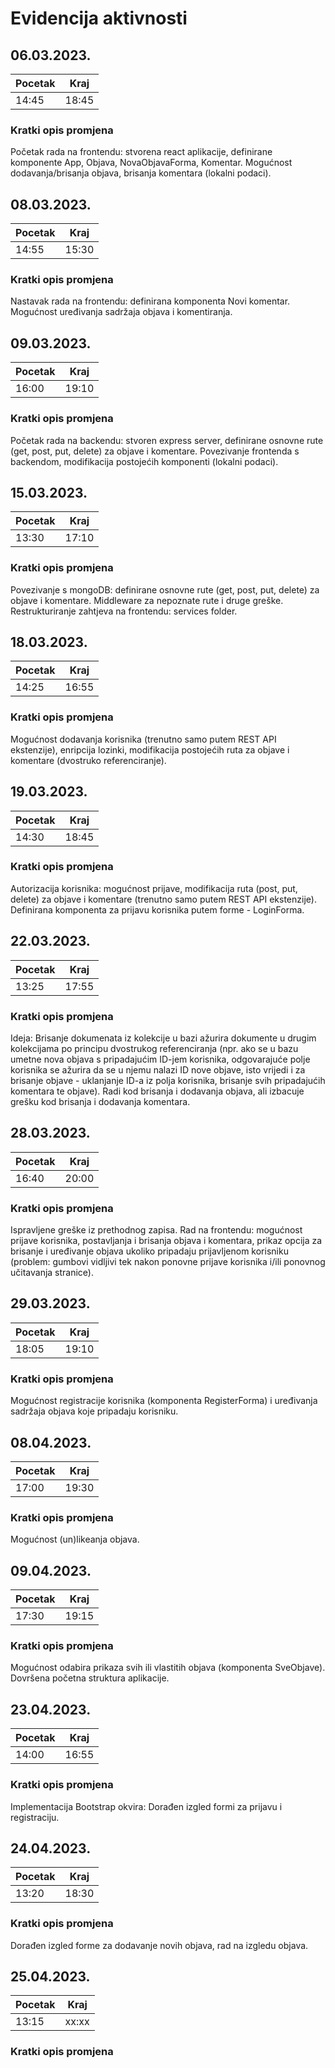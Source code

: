 # Evidencija aktivnosti

## 06.03.2023.
Pocetak | Kraj
------- | ----
14:45   | 18:45
### Kratki opis promjena
Početak rada na frontendu: stvorena react aplikacije, definirane komponente App, Objava, NovaObjavaForma, Komentar.
Mogućnost dodavanja/brisanja objava, brisanja komentara (lokalni podaci).

## 08.03.2023.
Pocetak | Kraj
------- | ----
14:55   | 15:30
### Kratki opis promjena
Nastavak rada na frontendu: definirana komponenta Novi komentar.
Mogućnost uređivanja sadržaja objava i komentiranja.

## 09.03.2023.
Pocetak | Kraj
------- | ----
16:00   | 19:10
### Kratki opis promjena
Početak rada na backendu: stvoren express server, definirane osnovne rute (get, post, put, delete) za objave i komentare.
Povezivanje frontenda s backendom, modifikacija postojećih komponenti (lokalni podaci).

## 15.03.2023.
Pocetak | Kraj
------- | ----
13:30   | 17:10
### Kratki opis promjena
Povezivanje s mongoDB: definirane osnovne rute (get, post, put, delete) za objave i komentare.
Middleware za nepoznate rute i druge greške.
Restrukturiranje zahtjeva na frontendu: services folder. 

## 18.03.2023.
Pocetak | Kraj
------- | ----
14:25   | 16:55
### Kratki opis promjena
Mogućnost dodavanja korisnika (trenutno samo putem REST API ekstenzije), enripcija lozinki, modifikacija postojećih ruta za objave i komentare (dvostruko referenciranje).

## 19.03.2023.
Pocetak | Kraj
------- | ----
14:30   | 18:45
### Kratki opis promjena
Autorizacija korisnika: mogućnost prijave, modifikacija ruta (post, put, delete) za objave i komentare (trenutno samo putem REST API ekstenzije).
Definirana komponenta za prijavu korisnika putem forme - LoginForma.

## 22.03.2023.
Pocetak | Kraj
------- | ----
13:25   | 17:55
### Kratki opis promjena
Ideja: Brisanje dokumenata iz kolekcije u bazi ažurira dokumente u drugim kolekcijama po principu dvostrukog referenciranja (npr. ako se u bazu umetne nova objava s pripadajućim ID-jem korisnika, odgovarajuće polje korisnika se ažurira da se u njemu nalazi ID nove objave, isto vrijedi i za brisanje objave - uklanjanje ID-a iz polja korisnika, brisanje svih pripadajućih komentara te objave). Radi kod brisanja i dodavanja objava, ali izbacuje grešku kod brisanja i dodavanja komentara.

## 28.03.2023.
Pocetak | Kraj
------- | ----
16:40   | 20:00
### Kratki opis promjena
Ispravljene greške iz prethodnog zapisa. 
Rad na frontendu: mogućnost prijave korisnika, postavljanja i brisanja objava i komentara, prikaz opcija za brisanje i uređivanje objava ukoliko pripadaju prijavljenom korisniku (problem: gumbovi vidljivi tek nakon ponovne prijave korisnika i/ili ponovnog učitavanja stranice).

## 29.03.2023.
Pocetak | Kraj
------- | ----
18:05   | 19:10
### Kratki opis promjena
Mogućnost registracije korisnika (komponenta RegisterForma) i uređivanja sadržaja objava koje pripadaju korisniku.

## 08.04.2023.
Pocetak | Kraj
------- | ----
17:00   | 19:30
### Kratki opis promjena
Mogućnost (un)likeanja objava.

## 09.04.2023.
Pocetak | Kraj
------- | ----
17:30   | 19:15
### Kratki opis promjena
Mogućnost odabira prikaza svih ili vlastitih objava (komponenta SveObjave).
Dovršena početna struktura aplikacije.

## 23.04.2023.
Pocetak | Kraj
------- | ----
14:00   | 16:55
### Kratki opis promjena
Implementacija Bootstrap okvira: Dorađen izgled formi za prijavu i registraciju.

## 24.04.2023.
Pocetak | Kraj
------- | ----
13:20   | 18:30
### Kratki opis promjena
Dorađen izgled forme za dodavanje novih objava, rad na izgledu objava.

## 25.04.2023.
Pocetak | Kraj
------- | ----
13:15   | xx:xx
### Kratki opis promjena

